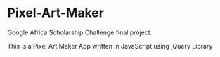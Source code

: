 # Pixel-Art-Maker
Google Africa Scholarship Challenge final project.

This is a Pixel Art Maker App written in JavaScript using jQuery Library
